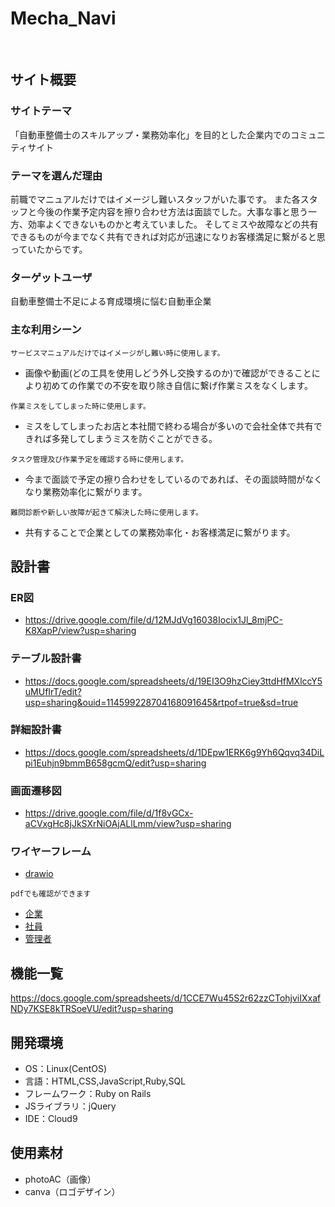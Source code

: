# Mecha_Navi
​
## サイト概要
### サイトテーマ
「自動車整備士のスキルアップ・業務効率化」を目的とした企業内でのコミュニティサイト
​
### テーマを選んだ理由
前職でマニュアルだけではイメージし難いスタッフがいた事です。
また各スタッフと今後の作業予定内容を擦り合わせ方法は面談でした。大事な事と思う一方、効率よくできないものかと考えていました。
そしてミスや故障などの共有できるものが今までなく共有できれば対応が迅速になりお客様満足に繋がると思っていたからです。
​
### ターゲットユーザ
自動車整備士不足による育成環境に悩む自動車企業
​
### 主な利用シーン

`サービスマニュアルだけではイメージがし難い時に使用します。 `
- 画像や動画(どの工具を使用しどう外し交換するのか)で確認ができることにより初めての作業での不安を取り除き自信に繋げ作業ミスをなくします。

`作業ミスをしてしまった時に使用します。`
- ミスをしてしまったお店と本社間で終わる場合が多いので会社全体で共有できれば多発してしまうミスを防ぐことができる。

`タスク管理及び作業予定を確認する時に使用します。`
- 今まで面談で予定の擦り合わせをしているのであれば、その面談時間がなくなり業務効率化に繋がります。

`難問診断や新しい故障が起きて解決した時に使用します。`
- 共有することで企業としての業務効率化・お客様満足に繋がります。

## 設計書
### ER図
- https://drive.google.com/file/d/12MJdVg16038Iocix1Jl_8mjPC-K8XapP/view?usp=sharing

### テーブル設計書
- https://docs.google.com/spreadsheets/d/19EI3O9hzCiey3ttdHfMXlccY5uMUfIrT/edit?usp=sharing&ouid=114599228704168091645&rtpof=true&sd=true

### 詳細設計書
- https://docs.google.com/spreadsheets/d/1DEpw1ERK6g9Yh6Qqvq34DiLpi1Euhjn9bmmB658gcmQ/edit?usp=sharing

### 画面遷移図
- https://drive.google.com/file/d/1f8vGCx-aCVxgHc8jJkSXrNiOAjALlLmm/view?usp=sharing

### ワイヤーフレーム
- [drawio](https://drive.google.com/file/d/1OAYI0yuTGc_G4q1FDCxm6rxiheGWbadW/view?usp=sharing)

`pdfでも確認ができます`
- [企業](https://drive.google.com/file/d/1aB9cwmA1jPna8yB_mbqgRWlGQVdo8TXO/view?usp=sharing)
- [社員](https://drive.google.com/file/d/1S3vz2BttsqtI2Hke5HEIZaaxkFrfDXEL/view?usp=sharing)
- [管理者](https://drive.google.com/file/d/1PhZsxzu-szIrC1ra61we4der9-bVEJ-t/view?usp=sharing)

## 機能一覧
https://docs.google.com/spreadsheets/d/1CCE7Wu45S2r62zzCTohjviIXxafNDy7KSE8kTRSoeVU/edit?usp=sharing
​
## 開発環境
- OS：Linux(CentOS)
- 言語：HTML,CSS,JavaScript,Ruby,SQL
- フレームワーク：Ruby on Rails
- JSライブラリ：jQuery
- IDE：Cloud9
​
## 使用素材
- photoAC（画像）
- canva（ロゴデザイン）